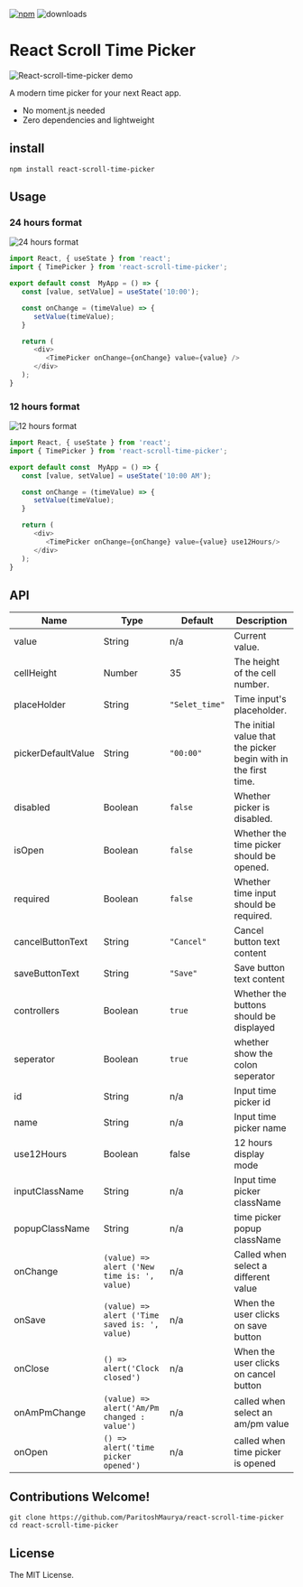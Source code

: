 [![npm](https://img.shields.io/npm/v/react-scroll-time-picker)](https://www.npmjs.com/package/react-scroll-time-picker) ![downloads](https://img.shields.io/npm/dt/react-scroll-time-picker?color=blue&logo=npm&logoColor=blue)

# React Scroll Time Picker

![React-scroll-time-picker demo](https://res.cloudinary.com/emdpro/image/upload/v1661245249/demo_bcmzme.gif)

A modern time picker for your next React app.

-  No moment.js needed
-  Zero dependencies and lightweight

## install

```
npm install react-scroll-time-picker
```

## Usage

### 24 hours format

![24 hours format](https://res.cloudinary.com/emdpro/image/upload/v1661245289/24Hours_xbooc1.png)

```js
import React, { useState } from 'react';
import { TimePicker } from 'react-scroll-time-picker';

export default const  MyApp = () => {
   const [value, setValue] = useState('10:00');

   const onChange = (timeValue) => {
      setValue(timeValue);
   }

   return (
      <div>
         <TimePicker onChange={onChange} value={value} />
      </div>
   );
}
```

### 12 hours format

![12 hours format](https://res.cloudinary.com/emdpro/image/upload/v1661245282/12Hours_tqf8gc.png)

```js
import React, { useState } from 'react';
import { TimePicker } from 'react-scroll-time-picker';

export default const  MyApp = () => {
   const [value, setValue] = useState('10:00 AM');

   const onChange = (timeValue) => {
      setValue(timeValue);
   }

   return (
      <div>
         <TimePicker onChange={onChange} value={value} use12Hours/>
      </div>
   );
}
```

## API

| Name               | Type                                          | Default        | Description                                                     |
| ------------------ | --------------------------------------------- | -------------- | --------------------------------------------------------------- |
| value              | String                                        | n/a            | Current value.                                                  |
| cellHeight         | Number                                        | 35             | The height of the cell number.                                  |
| placeHolder        | String                                        | `"Selet_time"` | Time input's placeholder.                                       |
| pickerDefaultValue | String                                        | `"00:00"`      | The initial value that the picker begin with in the first time. |
| disabled           | Boolean                                       | `false`        | Whether picker is disabled.                                     |
| isOpen             | Boolean                                       | `false`        | Whether the time picker should be opened.                       |
| required           | Boolean                                       | `false`        | Whether time input should be required.                          |
| cancelButtonText   | String                                        | `"Cancel"`     | Cancel button text content                                      |
| saveButtonText     | String                                        | `"Save"`       | Save button text content                                        |
| controllers        | Boolean                                       | `true`         | Whether the buttons should be displayed                         |
| seperator          | Boolean                                       | `true`         | whether show the colon seperator                                |
| id                 | String                                        | n/a            | Input time picker id                                            |
| name               | String                                        | n/a            | Input time picker name                                          |
| use12Hours         | Boolean                                       | false          | 12 hours display mode                                           |
| inputClassName     | String                                        | n/a            | Input time picker className                                     |
| popupClassName     | String                                        | n/a            | time picker popup className                                     |
| onChange           | `(value) => alert ('New time is: ', value)`   | n/a            | Called when select a different value                            |
| onSave             | `(value) => alert ('Time saved is: ', value)` | n/a            | When the user clicks on save button                             |
| onClose            | `() => alert('Clock closed')`                 | n/a            | When the user clicks on cancel button                           |
| onAmPmChange       | `(value) => alert('Am/Pm changed : value')`   | n/a            | called when select an am/pm value                               |
| onOpen             | `() => alert('time picker opened')`           | n/a            | called when time picker is opened                               |

## Contributions Welcome!

```shell
git clone https://github.com/ParitoshMaurya/react-scroll-time-picker
cd react-scroll-time-picker
```

## License

The MIT License.
